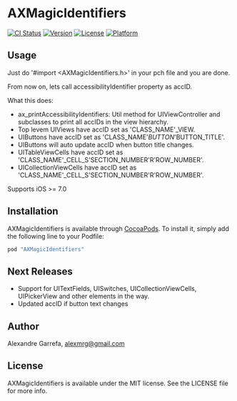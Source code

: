 # AXMagicIdentifiers

[![CI Status](http://img.shields.io/travis/garrefa/AXMagicIdentifiers.svg?style=flat)](https://travis-ci.org/garrefa/AXMagicIdentifiers)
[![Version](https://img.shields.io/cocoapods/v/AXMagicIdentifiers.svg?style=flat)](http://cocoapods.org/pods/AXMagicIdentifiers)
[![License](https://img.shields.io/cocoapods/l/AXMagicIdentifiers.svg?style=flat)](http://cocoapods.org/pods/AXMagicIdentifiers)
[![Platform](https://img.shields.io/cocoapods/p/AXMagicIdentifiers.svg?style=flat)](http://cocoapods.org/pods/AXMagicIdentifiers)

## Usage

Just do '#import \<AXMagicIdentifiers.h\>' in your pch file and you are done.

From now on, lets call accessibilityIdentifier property as accID.

What this does:

- ax_printAccessibilityIdentifiers: Util method for UIViewController and subclasses to print all accIDs in the view hierarchy.
- Top levem UIViews have accID set as 'CLASS_NAME'_VIEW.
- UIButtons have accID set as 'CLASS_NAME'_BUTTON_'BUTTON_TITLE'.
- UIButtons will auto update accID when button title changes.
- UITableViewCells have accID set as 'CLASS_NAME'_CELL_S'SECTION_NUMBER'R'ROW_NUMBER'.
- UICollectionViewCells have accID set as 'CLASS_NAME'_CELL_S'SECTION_NUMBER'R'ROW_NUMBER'.

Supports iOS >= 7.0

## Installation

AXMagicIdentifiers is available through [CocoaPods](http://cocoapods.org). To install
it, simply add the following line to your Podfile:

```ruby
pod "AXMagicIdentifiers"
```

## Next Releases

- Support for UITextFields, UISwitches, UICollectionViewCells, UIPickerView and other elements in the way.
- Updated accID if button text changes

## Author

Alexandre Garrefa, alexmrg@gmail.com

## License

AXMagicIdentifiers is available under the MIT license. See the LICENSE file for more info.
